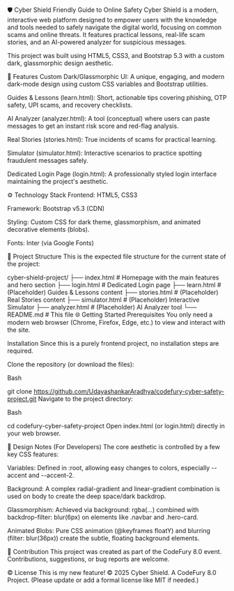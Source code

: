 🛡️ Cyber Shield
Friendly Guide to Online Safety
Cyber Shield is a modern, interactive web platform designed to empower users with the knowledge and tools needed to safely navigate the digital world, focusing on common scams and online threats. It features practical lessons, real-life scam stories, and an AI-powered analyzer for suspicious messages.

This project was built using HTML5, CSS3, and Bootstrap 5.3 with a custom dark, glassmorphic design aesthetic.

🚀 Features
Custom Dark/Glassmorphic UI: A unique, engaging, and modern dark-mode design using custom CSS variables and Bootstrap utilities.

Guides & Lessons (learn.html): Short, actionable tips covering phishing, OTP safety, UPI scams, and recovery checklists.

AI Analyzer (analyzer.html): A tool (conceptual) where users can paste messages to get an instant risk score and red-flag analysis.

Real Stories (stories.html): True incidents of scams for practical learning.

Simulator (simulator.html): Interactive scenarios to practice spotting fraudulent messages safely.

Dedicated Login Page (login.html): A professionally styled login interface maintaining the project's aesthetic.

⚙️ Technology Stack
Frontend: HTML5, CSS3

Framework: Bootstrap v5.3 (CDN)

Styling: Custom CSS for dark theme, glassmorphism, and animated decorative elements (blobs).

Fonts: Inter (via Google Fonts)

📂 Project Structure
This is the expected file structure for the current state of the project:

cyber-shield-project/
├── index.html          # Homepage with the main features and hero section
├── login.html          # Dedicated Login page
├── learn.html          # (Placeholder) Guides & Lessons content
├── stories.html        # (Placeholder) Real Stories content
├── simulator.html      # (Placeholder) Interactive Simulator
├── analyzer.html       # (Placeholder) AI Analyzer tool
└── README.md           # This file
🌐 Getting Started
Prerequisites
You only need a modern web browser (Chrome, Firefox, Edge, etc.) to view and interact with the site.

Installation
Since this is a purely frontend project, no installation steps are required.

Clone the repository (or download the files):

Bash

git clone https://github.com/UdayashankarAradhya/codefury-cyber-safety-project.git
Navigate to the project directory:

Bash

cd codefury-cyber-safety-project
Open index.html (or login.html) directly in your web browser.

🎨 Design Notes (For Developers)
The core aesthetic is controlled by a few key CSS features:

Variables: Defined in :root, allowing easy changes to colors, especially --accent and --accent-2.

Background: A complex radial-gradient and linear-gradient combination is used on body to create the deep space/dark backdrop.

Glassmorphism: Achieved via background: rgba(...) combined with backdrop-filter: blur(6px) on elements like .navbar and .hero-card.

Animated Blobs: Pure CSS animation (@keyframes floatY) and blurring (filter: blur(36px)) create the subtle, floating background elements.

🤝 Contribution
This project was created as part of the CodeFury 8.0 event. Contributions, suggestions, or bug reports are welcome.

© License This is my new feature!
© 2025 Cyber Shield. A CodeFury 8.0 Project. (Please update or add a formal license like MIT if needed.)
